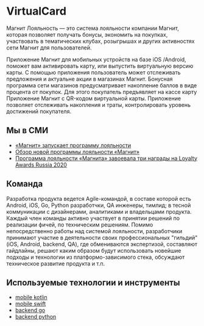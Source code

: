 # VirtualCard

Магнит Лояльность — это система лояльности компании Магнит, которая позволяет получать бонусы, экономить на покупках, участвовать в тематических клубах, розыгрышах и других активностях сети Магнит для пользователей.

Приложение Магнит для мобильных устройств на базе iOS /Android, поможет вам активировать карту, или выпустить виртуальную версию карты. С помощью приложения пользователь может отслеживать предложения и актуальне акции в магазинах Магнит. Бонусная программа сети магазинов предусматривает накопление баллов в виде процента от покупок. Для этого покупатель предъявляет на кассе карту Приложение Магнит с QR-кодом виртуальной карты. Приложение позволяет отслеживать накопления и траты, контролировать уровень достижений покупателя.

## Мы в СМИ

* [«Магнит» запускает программу лояльности](https://www.vedomosti.ru/business/articles/2019/08/21/809266-magnit-zapuskaet-programmu)
* [Обзор новой программы лояльности «Магнит»](https://vc.ru/marketing/108457-tak-i-tyanet-obzor-novoy-programmy-loyalnosti-magnita)
* [Программа лояльности «Магнита» завоевала три награды на Loyalty Awards Russia 2020](https://www.magnit.com/ru/media/press-releases/programma-loyalnosti-magnita-zavoevala-tri-nagrady-na-loyalty-awards-russia-2020/)

## Команда

Разработка продукта ведется Agile-командой, в составе которой есть Android, iOS, Go, Python разработчки, QA инженеры, тимлид; в тесной коммуникации с дизайнерами, аналитиками и владельцами продукта. Каждый член команды активно участвует в принятии решений по реализации фичей, по техническим решениям. Помимо непосредственно работы над системой лояльности, разработчики принимают участие в деятельности своих профессиональных "гильдий" (iOS, Android, backend, QA), где обмениваются экспертизой, составляют гайдлайны, решают каким образом будут использовать новейшие подходы и технологии из платформо-зависимого стека, обсуждают техническое развитие продукта и т.п.

## Используемые технологии и инструменты

* [mobile kotlin](tech/kotlin.md)
* [mobile swift](tech/swift.md)
* [backend go](tech/golang.md)
* [backend python](tech/python.md)

